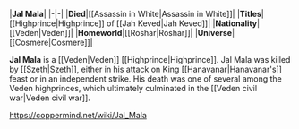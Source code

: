 |**Jal Mala**|
|-|-|
|**Died**|[[Assassin in White\|Assassin in White]]|
|**Titles**|[[Highprince\|Highprince]] of [[Jah Keved\|Jah Keved]]|
|**Nationality**|[[Veden\|Veden]]|
|**Homeworld**|[[Roshar\|Roshar]]|
|**Universe**|[[Cosmere\|Cosmere]]|

**Jal Mala** is a [[Veden\|Veden]] [[Highprince\|Highprince]].
Jal Mala was killed by [[Szeth\|Szeth]], either in his attack on King [[Hanavanar\|Hanavanar's]] feast or in an independent strike. His death was one of several among the Veden highprinces, which ultimately culminated in the [[Veden civil war\|Veden civil war]].



https://coppermind.net/wiki/Jal_Mala